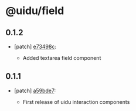 # @uidu/field

## 0.1.2
- [patch] [e73498c](https://github.org/uidu-org/guidu/commits/e73498c):

  - Added textarea field component

## 0.1.1
- [patch] [a59bde7](https://github.org/uidu-org/guidu/commits/a59bde7):

  - First release of uidu interaction components
